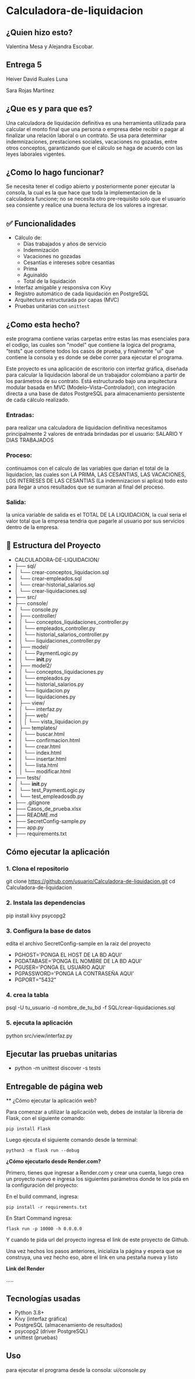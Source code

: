 # Calculadora-de-liquidacion

## ¿Quien hizo esto?
Valentina Mesa y Alejandra Escobar.

## Entrega 5
Heiver David Ruales Luna


Sara Rojas Martínez

## ¿Que es y para que es?
Una calculadora de liquidación definitiva es una herramienta utilizada para calcular el monto final que una persona o empresa debe recibir o pagar al finalizar una relación laboral o un contrato. Se usa para determinar indemnizaciones, prestaciones sociales, vacaciones no gozadas, entre otros conceptos, garantizando que el cálculo se haga de acuerdo con las leyes laborales vigentes.

## ¿Como lo hago funcionar?
Se necesita tener el codigo abierto y posteriormente poner ejecutar la consola, la cual es la que hace que toda la implementacion de la calculadora funcione; no se necesita otro pre-requisito solo que el usuario sea consiente y realice una buena lectura de los valores a ingresar.

## ✅ Funcionalidades

- Cálculo de:
  - Días trabajados y años de servicio
  - Indemnización
  - Vacaciones no gozadas
  - Cesantías e intereses sobre cesantías
  - Prima
  - Aguinaldo
  - Total de la liquidación
- Interfaz amigable y responsiva con Kivy
- Registro automático de cada liquidación en PostgreSQL
- Arquitectura estructurada por capas (MVC)
- Pruebas unitarias con `unittest`

## ¿Como esta hecho?
este programa contiene varias carpetas entre estas las mas esenciales para el codigo, las cuales son "model" que contiene la logica del programa, "tests" que contiene todos los casos de prueba, y finalmente "ui" que contiene la consola y es donde se debe correr para ejecutar el programa.

Este proyecto es una aplicación de escritorio con interfaz gráfica, diseñada para calcular la liquidación laboral de un trabajador colombiano a partir de los parámetros de su contrato. Está estructurado bajo una arquitectura modular basada en MVC (Modelo–Vista–Controlador), con integración directa a una base de datos PostgreSQL para almacenamiento persistente de cada cálculo realizado.

### Entradas: 
 para realizar una calculadora de liquidacion definitiva necesitamos principalmente 2 valores de entrada brindadas por el usuario: SALARIO Y DIAS TRABAJADOS

### Proceso: 
 continuamos con el calculo de las variables que darian el total de la liquidacion, las cuales son LA PRIMA, LAS CESANTIAS, LAS VACACIONES, LOS INTERESES DE LAS CESANTIAS (La indemnizacion si aplica) todo esto 
para llegar a unos resultados que se sumaran al final del proceso.

### Salida: 
 la unica variable de salida es el TOTAL DE LA LIQUIDACION, la cual seria el valor total que la empresa tendria que pagarle al usuario por sus servicios dentro de la empresa.

## 📂 Estructura del Proyecto

* CALCULADORA-DE-LIQUIDACION/
* ├── sql/
* │ └── crear-conceptos_liquidacion.sql
* │ └── crear-empleados.sql
* │ └── crear-historial_salarios.sql
* │ └── crear-liquidaciones.sql
* ├── src/
* ├── console/
*  │ └── console.py
* │ ├── controller/
* │ │ └── conceptos_liquidaciones_controller.py
* │ │ └── empleados_controller.py
* │ │ └── historial_salarios_controller.py
* │ │ └── liquidaciones_controller.py
* │ ├── model/
* │ │ └── PaymentLogic.py
* │ │ └── __init__.py
* │ ├── model2/
* │ │ └── conceptos_liquidaciones.py
* │ │ └── empleados.py
* │ │ └── historial_salarios.py
* │ │ └── liquidacion.py
* │ │ └── liquidaciones.py
* │ ├── view/
* │ │ └── interfaz.py
* │ │ ├── web/
* │ │ │ └── vista_liquidacion.py
* │ ├── templates/
* │ │ └── buscar.html
* │ │ └── confirmacion.html
* │ │ └── crear.html
* │ │ └── index.html
* │ │ └── insertar.html
* │ │ └── lista.html
* │ │ └── modificar.html
* ├── tests/
* │ └── __init__.py
* │ └── test_PaymentLogic.py
* │ └── test_empleadosdb.py
* ├── .gitignore
* ├── Casos_de_prueba.xlsx
* ├── README.md
* ├── SecretConfig-sample.py
* ├── app.py
* ├── requirements.txt

## Cómo ejecutar la aplicación

### 1. Clona el repositorio
git clone https://github.com/usuario/Calculadora-de-liquidacion.git
cd Calculadora-de-liquidacion

### 2. Instala las dependencias
pip install kivy psycopg2

### 3. Configura la base de datos
edita el archivo SecretConfig-sample en la raiz del proyecto

* PGHOST='PONGA EL HOST DE LA BD AQUI'
* PGDATABASE='PONGA EL NOMBRE DE LA BD AQUI'
* PGUSER='PONGA EL USUARIO AQUI'
* PGPASSWORD='PONGA LA CONTRASEÑA AQUI'
* PGPORT="5432"

### 4. crea la tabla
psql -U tu_usuario -d nombre_de_tu_bd -f SQL/crear-liquidaciones.sql

### 5. ejecuta la aplicación
python src/view/interfaz.py

## Ejecutar las pruebas unitarias

* python -m unittest discover -s tests

## Entregable de página web

** ¿Cómo ejecutar la aplicación web?

Para comenzar a utilizar la aplicación web, debes de instalar la libreria de Flask, con el siguiente comando:

```
pip install Flask
```

Luego ejecuta el siguiente comando desde la terminal:

```
python3 -m flask run --debug
```

**¿Cómo ejecutarlo desde Render.com?**

Primero, tienes que ingresar a Render.com y crear una cuenta, luego crea un proyecto nuevo e ingresa los siguientes parámetros donde te los pida en la configuración del proyecto:

En el build command, ingresa:
```
pip install -r requirements.txt
```
En Start Command ingresa:
```
flask run -p 10000 -h 0.0.0.0

```
Y cuando te pida url del proyecto ingresa el link de este proyecto de Github.

Una vez hechos los pasos anteriores, inicializa la página y espera que se construya, una vez hecho eso, abre el link en una pestaña nueva y listo

**Link del Render**

.....


## Tecnologías usadas

* Python 3.8+
* Kivy (interfaz gráfica)
* PostgreSQL (almacenamiento de resultados)
* psycopg2 (driver PostgreSQL)
* unittest (pruebas)

## Uso
para ejecutar el programa desde la consola: ui/console.py




